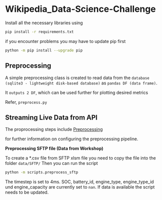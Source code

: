 # Wikipedia_Data-Science-Challenge


Install all the necessary libraries using

```sh
pip install -r requirements.txt
```

if you encounter problems you may have to update pip first

```sh
python -m pip install --upgrade pip

```

## Preprocessing


A simple preprocessing class is created to read data from the ``database (sqlite3 - lightweight disk-based database)`` as ``pandas DF (data frame)``.

It ``outputs 2 DF``, which can be used further for plotting desired metrics

Refer,  ```preprocess.py```



## Streaming Live Data from API





The proprocessing steps include 
[Preprocessing](preprocessing_wzl/README.md)

for further information on configuring the preprocessing pipeline.


**Preprocessing SFTP file (Data from Workshop)**

To create a *.csv file from SFTP xlsm file you need to copy the file into the folder ``data/SFTP/``
Then you can run the script

```sh
python -m scripts.preprocess_sftp
```

The timestep is set to 4ms. SOC, battery_id, engine_type, engine_type_id und engine_capacity are currently set to ``nan``. If data is available the script needs to be updated. 
